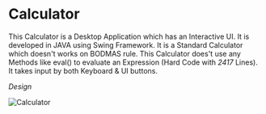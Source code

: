 # Calculator

This Calculator is a Desktop Application which has an Interactive UI.
It is developed in JAVA using Swing Framework.
It is a Standard Calculator which doesn't works on BODMAS rule.
This Calculator does't use any Methods like eval() to evaluate an Expression (Hard Code with *2417* Lines).
It takes input by both Keyboard & UI buttons.

 _*Design*_

![Calculator](https://user-images.githubusercontent.com/52602899/65877702-27b40780-e341-11e9-91fc-590f592482d8.jpg)
